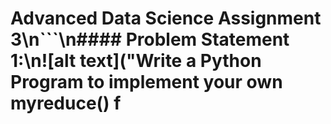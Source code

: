 # Advanced Data Science Assignment 3\n```\n#### Problem Statement​ ​1:\n![alt text]("Write a Python Program to implement your own myreduce() f